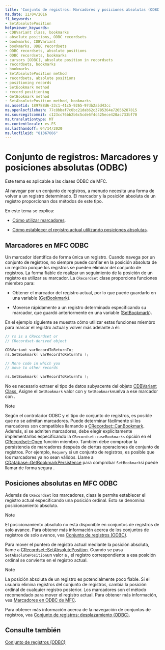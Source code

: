 ```yaml
---
title: 'Conjunto de registros: Marcadores y posiciones absolutas (ODBC)'
ms.date: 11/04/2016
f1_keywords:
- SetAbsolutePosition
helpviewer_keywords:
- CDBVariant class, bookmarks
- absolute positions, ODBC recordsets
- bookmarks, CDBVariant
- bookmarks, ODBC recordsets
- ODBC recordsets, absolute positions
- ODBC recordsets, bookmarks
- cursors [ODBC], absolute position in recordsets
- recordsets, bookmarks
- bookmarks
- SetAbsolutePosition method
- recordsets, absolute positions
- positioning records
- SetBookmark method
- record positioning
- GetBookmark method
- SetAbsolutePosition method, bookmarks
ms.assetid: 189788d6-33c1-41c5-9265-97db2a5d43cc
ms.openlocfilehash: 77c8bbaf7c0bc21dab62c3785364e72656287815
ms.sourcegitcommit: c123cc76bb2b6c5cde6f4c425ece420ac733bf70
ms.translationtype: MT
ms.contentlocale: es-ES
ms.lasthandoff: 04/14/2020
ms.locfileid: "81367066"
---
```

# <a name="recordset-bookmarks-and-absolute-positions-odbc"></a>Conjunto de registros: Marcadores y posiciones absolutas (ODBC)

Este tema es aplicable a las clases ODBC de MFC.

Al navegar por un conjunto de registros, a menudo necesita una forma de volver a un registro determinado. El marcador y la posición absoluta de un registro proporcionan dos métodos de este tipo.

En este tema se explica:

- [Cómo utilizar marcadores](#_core_bookmarks_in_mfc_odbc).

- [Cómo establecer el registro actual utilizando posiciones absolutas](#_core_absolute_positions_in_mfc_odbc).

## <a name="bookmarks-in-mfc-odbc"></a><a name="_core_bookmarks_in_mfc_odbc"></a>Marcadores en MFC ODBC

Un marcador identifica de forma única un registro. Cuando navega por un conjunto de registros, no siempre puede confiar en la posición absoluta de un registro porque los registros se pueden eliminar del conjunto de registros. La forma fiable de realizar un seguimiento de la posición de un registro es utilizar su marcador. La `CRecordset` clase proporciona funciones miembro para:

- Obtener el marcador del registro actual, por lo que puede guardarlo en una variable ([GetBookmark](../../mfc/reference/crecordset-class.md#getbookmark)).

- Moverse rápidamente a un registro determinado especificando su marcador, que guardó anteriormente en una variable ([SetBookmark](../../mfc/reference/crecordset-class.md#setbookmark)).

En el ejemplo siguiente se muestra cómo utilizar estas funciones miembro para marcar el registro actual y volver más adelante a él:

```cpp
// rs is a CRecordset or
// CRecordset-derived object

CDBVariant varRecordToReturnTo;
rs.GetBookmark( varRecordToReturnTo );

// More code in which you
// move to other records

rs.SetBookmark( varRecordToReturnTo );
```

No es necesario extraer el tipo de datos subyacente del objeto [CDBVariant Class.](../../mfc/reference/cdbvariant-class.md) Asigne el `GetBookmark` valor con y `SetBookmark`vuelva a ese marcador con .

> [!NOTE]
> Según el controlador ODBC y el tipo de conjunto de registros, es posible que no se admitan marcadores. Puede determinar fácilmente si los marcadores son compatibles llamando a [CRecordset::CanBookmark](../../mfc/reference/crecordset-class.md#canbookmark). Además, si se admiten marcadores, debe elegir explícitamente implementarlos especificando la `CRecordset::useBookmarks` opción en el [CRecordset::Open](../../mfc/reference/crecordset-class.md#open) función miembro. También debe comprobar la persistencia de marcadores después de ciertas operaciones de conjunto de registros. Por ejemplo, `Requery` si un conjunto de registros, es posible que los marcadores ya no sean válidos. Llame a [CDatabase::GetBookmarkPersistence](../../mfc/reference/cdatabase-class.md#getbookmarkpersistence) para comprobar `SetBookmark`si puede llamar de forma segura .

## <a name="absolute-positions-in-mfc-odbc"></a><a name="_core_absolute_positions_in_mfc_odbc"></a>Posiciones absolutas en MFC ODBC

Además de `CRecordset` los marcadores, class le permite establecer el registro actual especificando una posición ordinal. Esto se denomina posicionamiento absoluto.

> [!NOTE]
> El posicionamiento absoluto no está disponible en conjuntos de registros de solo avance. Para obtener más información acerca de los conjuntos de registros de solo avance, vea [Conjunto de registros (ODBC)](../../data/odbc/recordset-odbc.md).

Para mover el puntero de registro actual mediante la posición absoluta, llame a [CRecordset::SetAbsolutePosition](../../mfc/reference/crecordset-class.md#setabsoluteposition). Cuando se pasa `SetAbsolutePosition`un valor a , el registro correspondiente a esa posición ordinal se convierte en el registro actual.

> [!NOTE]
> La posición absoluta de un registro es potencialmente poco fiable. Si el usuario elimina registros del conjunto de registros, cambia la posición ordinal de cualquier registro posterior. Los marcadores son el método recomendado para mover el registro actual. Para obtener más información, vea [Marcadores en ODBC de MFC](#_core_bookmarks_in_mfc_odbc).

Para obtener más información acerca de la navegación de conjuntos de registros, vea [Conjunto de registros: desplazamiento (ODBC)](../../data/odbc/recordset-scrolling-odbc.md).

## <a name="see-also"></a>Consulte también

[Conjunto de registros (ODBC)](../../data/odbc/recordset-odbc.md)
